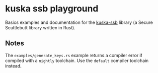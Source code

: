 # kuska ssb playground

Basics examples and documentation for the [kuska-ssb](https://github.com/Kuska-ssb/ssb) library (a Secure Scuttlebutt library written in Rust).

## Notes

The `examples/generate_keys.rs` example returns a compiler error if compiled with a `nightly` toolchain. Use the `default` compiler toolchain instead. 
